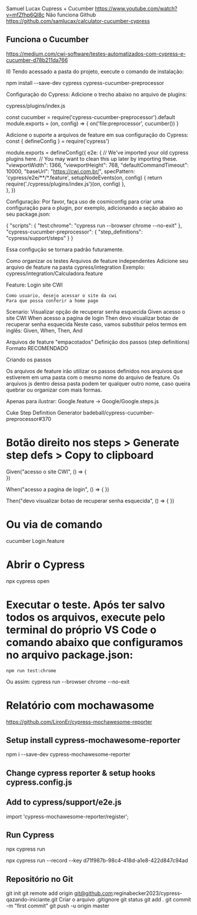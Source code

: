 Samuel Lucax Cupress + Cucumber
https://www.youtube.com/watch?v=mfZfhp6Ql8c
Não funciona Github
https://github.com/samlucax/calculator-cucumber-cypress

## Funciona o Cucumber
https://medium.com/cwi-software/testes-automatizados-com-cypress-e-cucumber-d78b211da766

II) Tendo acessado a pasta do projeto, execute o comando de instalação:

npm install --save-dev cypress cypress-cucumber-preprocessor

Configuração do Cypress:
Adicione o trecho abaixo no arquivo de plugins:

cypress/plugins/index.js

const cucumber = require('cypress-cucumber-preprocessor').default
module.exports = (on, config) => {
  on('file:preprocessor', cucumber())
}

Adicione o suporte a arquivos de feature em sua configuração do Cypress:
const { defineConfig } = require('cypress')

module.exports = defineConfig({
  e2e: {
    // We've imported your old cypress plugins here.
    // You may want to clean this up later by importing these.
    "viewportWidth": 1366,
    "viewportHeight": 768,
    "defaultCommandTimeout": 10000,
    "baseUrl": "https://cwi.com.br/",
    specPattern: 'cypress/e2e/**/*.feature',
    setupNodeEvents(on, config) {
      return require('./cypress/plugins/index.js')(on, config)
    },    
  },
})

Configuração:
Por favor, faça uso de cosmiconfig para criar uma configuração para o plugin, por exemplo, adicionando a seção abaixo ao seu package.json:

{
    "scripts": {
        "test:chrome": "cypress run --browser chrome --no-exit"
    },
    "cypress-cucumber-preprocessor": {
        "step_definitions": "cypress/support/steps"
    }
}

Essa configução se tornara padrão futuramente.

Como organizar os testes
Arquivos de feature independentes
Adicione seu arquivo de feature na pasta cypress/integration Exemplo: cypress/integration/Calculadora.feature

  Feature: Login site CWI

    Como usuario, desejo acessar o site da cwi
    Para que possa conferir a home page

 Scenario: Visualizar opção de recuperar senha esquecida
        Given acesso o site CWI
        When acesso a pagina de login
        Then devo visualizar botao de recuperar senha esquecida
Neste caso, vamos substituir pelos termos em inglês: Given, When, Then, And

Arquivos de feature "empacotados"
Definição dos passos (step definitions)
Formato RECOMENDADO

Criando os passos

Os arquivos de feature irão utilizar os passos definidos nos arquivos que estiverem em uma pasta com o mesmo nome do arquivo de feature. Os arquivos js dentro dessa pasta podem ter qualquer outro nome, caso queira quebrar ou organizar com mais formas.

Apenas para ilustrar: Google.feature -> Google/Google.steps.js

Cuke Step Definition Generator badeball/cypress-cucumber-preprocessor#370

# Botão direito nos steps > Generate step defs > Copy to clipboard
Given("acesso o site CWI", () => {   
})

When("acesso a pagina de login", () => {
})

Then("devo visualizar botao de recuperar senha esquecida", () => {
})


#  Ou via de comando
cucumber Login.feature

#  Abrir o Cypress
npx cypress open

# Executar o teste. Após ter salvo todos os arquivos, execute pelo terminal do próprio VS Code o comando abaixo que configuramos no arquivo package.json:
    npm run test:chrome

Ou assim:
    cypress run --browser chrome --no-exit

# Relatório com mochawasome
https://github.com/LironEr/cypress-mochawesome-reporter

## Setup install cypress-mochawesome-reporter
npm i --save-dev cypress-mochawesome-reporter

## Change cypress reporter & setup hooks cypress.config.js

## Add to cypress/support/e2e.js
import 'cypress-mochawesome-reporter/register';

## Run Cypress
npx cypress run
 
 npx cypress run --record --key d71f987b-98c4-418d-a1e8-422d847c94ad


## Repositório no Git
git init
git remote add origin git@github.com:reginabecker2023/cypress-qazando-iniciante.git
Criar o arquivo .gitignore
git status
git add .
git commit -m "first commit"
git push -u origin master



